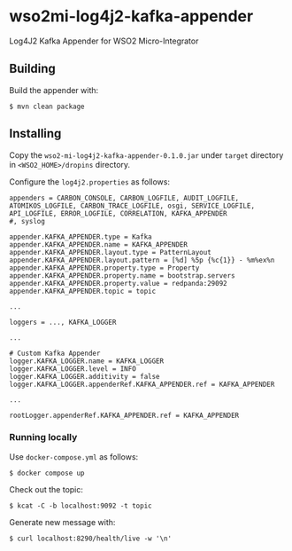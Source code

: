 # wso2mi-log4j2-kafka-appender

Log4J2 Kafka Appender for WSO2 Micro-Integrator

## Building

Build the appender with:

```shell script
$ mvn clean package
```

## Installing

Copy the `wso2-mi-log4j2-kafka-appender-0.1.0.jar` under `target` directory in `<WSO2_HOME>/dropins` directory.

Configure the `log4j2.properties` as follows:

```
appenders = CARBON_CONSOLE, CARBON_LOGFILE, AUDIT_LOGFILE, ATOMIKOS_LOGFILE, CARBON_TRACE_LOGFILE, osgi, SERVICE_LOGFILE, API_LOGFILE, ERROR_LOGFILE, CORRELATION, KAFKA_APPENDER
#, syslog

appender.KAFKA_APPENDER.type = Kafka
appender.KAFKA_APPENDER.name = KAFKA_APPENDER
appender.KAFKA_APPENDER.layout.type = PatternLayout
appender.KAFKA_APPENDER.layout.pattern = [%d] %5p {%c{1}} - %m%ex%n
appender.KAFKA_APPENDER.property.type = Property
appender.KAFKA_APPENDER.property.name = bootstrap.servers
appender.KAFKA_APPENDER.property.value = redpanda:29092
appender.KAFKA_APPENDER.topic = topic

...

loggers = ..., KAFKA_LOGGER

...

# Custom Kafka Appender
logger.KAFKA_LOGGER.name = KAFKA_LOGGER
logger.KAFKA_LOGGER.level = INFO
logger.KAFKA_LOGGER.additivity = false
logger.KAFKA_LOGGER.appenderRef.KAFKA_APPENDER.ref = KAFKA_APPENDER

...

rootLogger.appenderRef.KAFKA_APPENDER.ref = KAFKA_APPENDER

```

### Running locally

Use `docker-compose.yml` as follows:

```shell script
$ docker compose up
```

Check out the topic:

```shell script
$ kcat -C -b localhost:9092 -t topic
```

Generate new message with:

```shell script
$ curl localhost:8290/health/live -w '\n'
```
